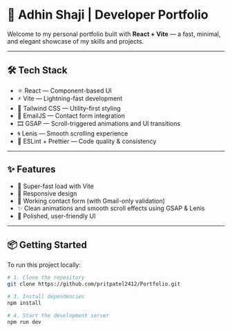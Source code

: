 # 🚀 Adhin Shaji | Developer Portfolio

Welcome to my personal portfolio built with **React + Vite** — a fast, minimal, and elegant showcase of my skills and projects.

---

## 🛠 Tech Stack

* ⚛️ React — Component-based UI
* ⚡ Vite — Lightning-fast development
* 🎨 Tailwind CSS — Utility-first styling
* 💌 EmailJS — Contact form integration
* 🎞️ GSAP — Scroll-triggered animations and UI transitions
* 🌀 Lenis — Smooth scrolling experience
* 🧼 ESLint + Prettier — Code quality & consistency

---

## ✨ Features

* 🚀 Super-fast load with Vite
* 📱 Responsive design
* 💬 Working contact form (with Gmail-only validation)
* ✨ Clean animations and smooth scroll effects using GSAP & Lenis
* 🎯 Polished, user-friendly UI

---

## 📦 Getting Started

To run this project locally:

```bash
# 1. Clone the repository
git clone https://github.com/pritpatel2412/Portfolio.git

# 3. Install dependencies
npm install

# 4. Start the development server
npm run dev
```
